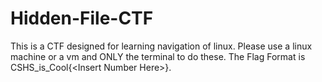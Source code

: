 # Hidden-File-CTF
This is a CTF designed for learning navigation of linux. Please use a linux machine or a vm and ONLY the terminal to do these. The Flag Format is CSHS_is_Cool{&lt;Insert Number Here>}.
